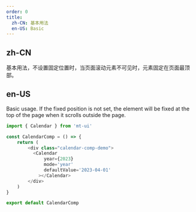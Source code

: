 ```yaml
---
order: 0
title:
  zh-CN: 基本用法
  en-US: Basic
---
```


## zh-CN

基本用法，不设置固定位置时，当页面滚动元素不可见时，元素固定在页面最顶部。

## en-US

Basic usage. If the fixed position is not set, the element will be fixed at the top of the page when it scrolls outside the page.

```js
import { Calendar } from 'mt-ui'

const CalendarComp = () => {
    return (
        <div class="calendar-comp-demo">
          <Calendar 
              year={2023}
              mode='year'
              defaultValue='2023-04-01'
            ></Calendar>
        </div>
    )
}

export default CalendarComp
```